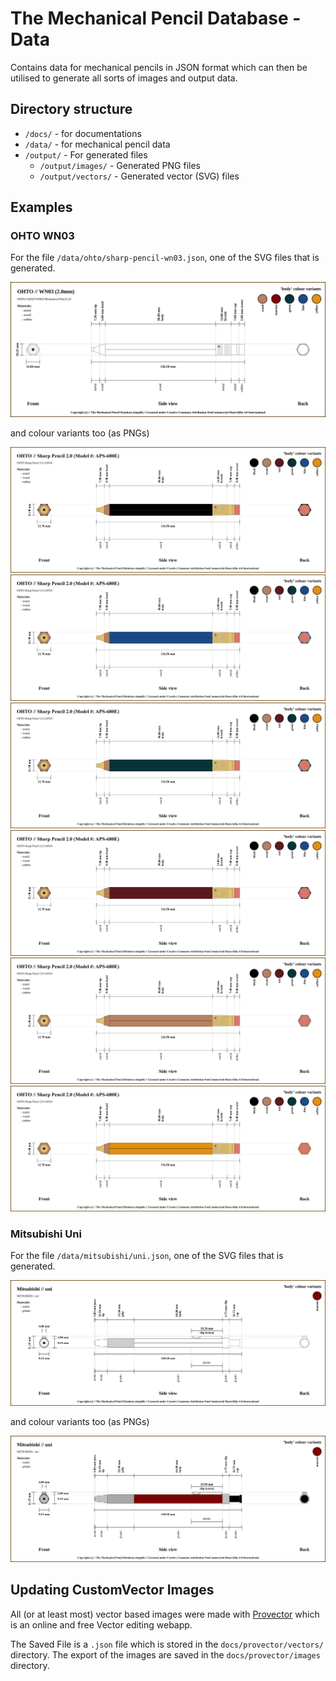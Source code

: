 # The Mechanical Pencil Database - Data

Contains data for mechanical pencils in JSON format which can then be 
utilised to generate all sorts of images and output data.

## Directory structure

- `/docs/` - for documentations
- `/data/` - for mechanical pencil data
- `/output/` - For generated files
  - `/output/images/` - Generated PNG files 
  - `/output/vectors/` - Generated vector (SVG) files 


## Examples

### OHTO WN03

For the file `/data/ohto/sharp-pencil-wn03.json`, one of the SVG files that 
is generated.

![Alt text](./output/vectors/pencil/ohto/sharp-pencil-wn03.svg)

and colour variants too (as PNGs)

<img src="./output/images/pencil/ohto/sharp-pencil-2.0-colour-black.png">

<img src="./output/images/pencil/ohto/sharp-pencil-2.0-colour-blue.png">

<img src="./output/images/pencil/ohto/sharp-pencil-2.0-colour-green.png">

<img src="./output/images/pencil/ohto/sharp-pencil-2.0-colour-red.png">

<img src="./output/images/pencil/ohto/sharp-pencil-2.0-colour-wood.png">

<img src="./output/images/pencil/ohto/sharp-pencil-2.0-colour-yellow.png">

### Mitsubishi Uni 

For the file `/data/mitsubishi/uni.json`, one of the SVG files that is 
generated.

![Alt text](./output/vectors/pencil/mitsubishi/uni.svg)

and colour variants too (as PNGs)

<img src="./output/images/pencil/mitsubishi/uni-colour-maroon.png">


## Updating CustomVector Images

All (or at least most) vector based images were made with 
[Provector](https://provector.app) which is an online and free Vector 
editing webapp.


The Saved File is a `.json` file which is stored in the 
`docs/provector/vectors/` directory.  The export of the images are saved in 
the `docs/provector/images` directory.

